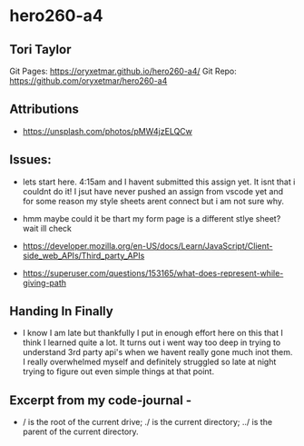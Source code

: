 # hero260-a4
## Tori Taylor

Git Pages: https://oryxetmar.github.io/hero260-a4/
Git Repo: https://github.com/oryxetmar/hero260-a4

## Attributions

- https://unsplash.com/photos/pMW4jzELQCw

## Issues:
- lets start here. 4:15am and I havent submitted this assign yet. It isnt that i couldnt do it! I jsut have never pushed an assign from vscode yet and for some reason my style sheets arent connect but i am not sure why.
- hmm maybe could it be thart my form page is a different stlye sheet? wait ill check

- https://developer.mozilla.org/en-US/docs/Learn/JavaScript/Client-side_web_APIs/Third_party_APIs

- https://superuser.com/questions/153165/what-does-represent-while-giving-path

## Handing In Finally 
- I know I am late but thankfully I put in enough effort here on this that I think I learned quite a lot. It turns out i went way too deep in trying to understand 3rd party api's when we havent really gone much inot them. I really overwhelmed myself and definitely struggled so late at night trying to figure out even simple things at that point.

## Excerpt from my code-journal -
- / is the root of the current drive;
    ./ is the current directory;
    ../ is the parent of the current directory.